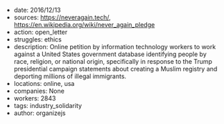 - date: 2016/12/13
- sources: https://neveragain.tech/, https://en.wikipedia.org/wiki/never_again_pledge
- action: open_letter
- struggles: ethics
- description: Online petition by information technology workers to work against a United States government database identifying people by race, religion, or national origin, specifically in response to the Trump presidential campaign statements about creating a Muslim registry and deporting millions of illegal immigrants.
- locations: online, usa
- companies: None
- workers: 2843
- tags: industry_solidarity
- author: organizejs
